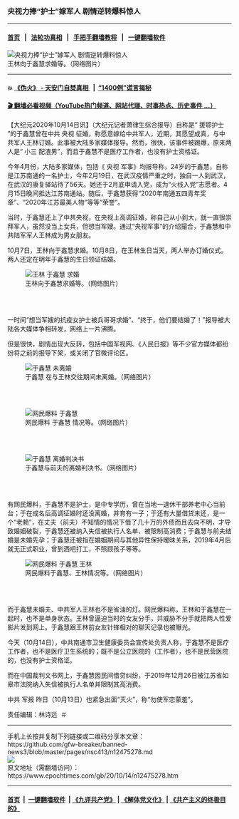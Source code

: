 ### 央视力捧“护士”嫁军人 剧情逆转爆料惊人
------------------------

#### [首页](https://github.com/gfw-breaker/banned-news3/blob/master/README.md) &nbsp;&nbsp;|&nbsp;&nbsp; [法轮功真相](https://github.com/begood0513/basic/blob/master/README.md)  &nbsp;&nbsp;|&nbsp;&nbsp; [手把手翻墙教程](https://github.com/gfw-breaker/guides/wiki)  &nbsp;&nbsp;|&nbsp;&nbsp; [一键翻墙软件](https://github.com/gfw-breaker/nogfw/blob/master/README.md)  



<div><img alt="央视力捧“护士”嫁军人 剧情逆转爆料惊人" class="attachment-djy_600_400 size-djy_600_400 wp-post-image" src="https://i.epochtimes.com/assets/uploads/2020/10/Xnip2020-10-14_20-43-35-600x400.jpg"/>
<div class="caption">
 王林向于鑫慧求婚等。（网络图片）
</div></div><hr/>

#### 💥 [《伪火》 - 天安门自焚真相 ](http://158.247.195.190:10000/videos/blog/weihuo.html)&nbsp; |&nbsp; [“1400例”谎言揭秘  ](http://158.247.195.190:10000/videos/blog/jiexi1400.html)

#### [ 🎬  翻墙必看视频（YouTube热门频道、网站代理、时事热点、历史事件 ...）](https://github.com/gfw-breaker/links/blob/master/banned.md)

<div><p>
 【大纪元2020年10月14日讯】（大纪元记者萧律生综合报导）自称是“
 <ok href="https://www.epochtimes.com/gb/tag/%E6%8F%B4%E9%84%82%E6%8A%A4%E5%A3%AB.html">
  援鄂护士
 </ok>
 ”的于鑫慧曾在中共
 <ok href="https://www.epochtimes.com/gb/tag/%E5%A4%AE%E8%A7%86.html">
  央视
 </ok>
 征婚，称愿意嫁给中共军人，近期，其愿望成真，与中共军人王林订婚。此事被大陆多家媒体报导。然而，很快，该事件被踢爆，原来两人是“
 <ok href="https://www.epochtimes.com/gb/tag/%E5%B0%8F%E4%B8%89.html">
  小三
 </ok>
 配渣男”，而且于鑫慧不是医疗工作者，也没有护士资格证。
</p>
<p>
 今年4月份，大陆多家媒体，包括《
 <ok href="https://www.epochtimes.com/gb/tag/%E5%A4%AE%E8%A7%86.html">
  央视
 </ok>
 军事》均报导称，24岁的于鑫慧，自称是江苏南通的一名护士，今年2月19日，在武汉疫情严重之时，独自一人到武汉，在武汉的康复驿站待了56天。她还于2月底申请入党，成为“火线入党”志愿者。4月15日晚间抵达江苏南通站。随后，于鑫慧获得“2020年南通五四青年奖章”、“2020年江苏最美人物”等等“荣誉”。
</p>
<p>
 当时，于鑫慧还上了中共央视，在央视上高调征婚，称自己从小到大，就一直很崇拜军人，虽然没当上女兵，但想当军嫂。通过“央视军事”的介绍撮合，于鑫慧和中共陆军军人王林成为男女朋友。
</p>
<p>
 10月7日，王林向于鑫慧求婚。10月8日，在王林生日当天，两人举办订婚仪式。两人还定在明年于鑫慧的生日领证结婚。
</p>
<figure class="wp-caption aligncenter" id="attachment_12475549" style="width: 450px">
 <ok href="https://i.epochtimes.com/assets/uploads/2020/10/Xnip2020-10-14_20-43-35.jpg">
  <img alt="王林 于鑫慧 求婚" class="wp-image-12475549 size-medium" src="https://i.epochtimes.com/assets/uploads/2020/10/Xnip2020-10-14_20-43-35-450x565.jpg"/>
 </ok>
 <br/><figcaption class="wp-caption-text">
  王林向于鑫慧求婚等。（网络图片）
 </figcaption><br/>
</figure><br/>
<p>
 一时间“想当军嫂的抗疫女护士被兵哥哥求婚”、“终于，他们要结婚了！”报导被大陆各大媒体争相转发，网络上一片沸腾。
</p>
<p>
 但是很快，剧情出现大反转，包括中国军视网、《人民日报》等不少官方媒体都纷纷将之前的报导下架，或关闭了官微评论区。
</p>
<figure class="wp-caption aligncenter" id="attachment_12475548" style="width: 326px">
 <ok href="https://i.epochtimes.com/assets/uploads/2020/10/ce9d2f0e913287d67cdc85bbe9622c25.png">
  <img alt="于鑫慧 未离婚" class="size-full wp-image-12475548" src="https://i.epochtimes.com/assets/uploads/2020/10/ce9d2f0e913287d67cdc85bbe9622c25.png"/>
 </ok>
 <br/><figcaption class="wp-caption-text">
  <ok href="https://www.epochtimes.com/gb/tag/%E4%BA%8E%E9%91%AB%E6%85%A7.html">
   于鑫慧
  </ok>
  在与王林交往期间未离婚。（网络图片）
 </figcaption><br/>
</figure><br/>
<figure class="wp-caption aligncenter" id="attachment_12475547" style="width: 598px">
 <ok href="https://i.epochtimes.com/assets/uploads/2020/10/ea5e6975ac6c23983574bcfc152246c0.png">
  <img alt="网民爆料 于鑫慧" class="size-full wp-image-12475547" src="https://i.epochtimes.com/assets/uploads/2020/10/ea5e6975ac6c23983574bcfc152246c0.png"/>
 </ok>
 <br/><figcaption class="wp-caption-text">
  网民爆料
  <ok href="https://www.epochtimes.com/gb/tag/%E4%BA%8E%E9%91%AB%E6%85%A7.html">
   于鑫慧
  </ok>
  情况等。（网络图片）
 </figcaption><br/>
</figure><br/>
<figure class="wp-caption aligncenter" id="attachment_12475546" style="width: 600px">
 <ok href="https://i.epochtimes.com/assets/uploads/2020/10/134.jpeg">
  <img alt="于鑫慧 离婚判决书" class="size-large wp-image-12475546" src="https://i.epochtimes.com/assets/uploads/2020/10/134-600x444.jpeg"/>
 </ok>
 <br/><figcaption class="wp-caption-text">
  于鑫慧与前夫的离婚判决书。（网络图片）
 </figcaption><br/>
</figure><br/>
<p>
 有网民爆料，于鑫慧不是护士，是中专学历，曾在当地一退休干部养老中心当前台；于在成名后高调征婚时还没离婚，并育有一子；于还有大量借贷未还，是一个“老赖”，在丈夫（前夫）不知情的情况下借了几十万的外债而且去向不明，才导致婚姻破裂，于鑫慧还被纳入失信被执行人名单、被限制高消费；于鑫慧与前夫结婚是未婚先孕；于鑫慧还被指在婚姻期间与其他异性保持暧昧关系，2019年4月后就无正式职业，曾到酒吧打工，不照顾孩子等等。
</p>
<figure class="wp-caption aligncenter" id="attachment_12475550" style="width: 356px">
 <ok href="https://i.epochtimes.com/assets/uploads/2020/10/Xnip2020-10-14_21-05-12.jpg">
  <img alt="网民爆料 于鑫慧 王林" class="size-full wp-image-12475550" src="https://i.epochtimes.com/assets/uploads/2020/10/Xnip2020-10-14_21-05-12.jpg"/>
 </ok>
 <br/><figcaption class="wp-caption-text">
  网民爆料于鑫慧、王林情况等。（网络图片）
 </figcaption><br/>
</figure><br/>
<p>
 而于鑫慧未婚夫、中共军人王林也不是省油的灯。网民爆料称，王林和于鑫慧在一起时，也不是单身状态。王林曾逼迫当时的女友分手，并威胁不分手就把两人性爱影片发到网上。于鑫慧跟王林前女友针锋相对的聊天记录也被曝光。
</p>
<p>
 今天（10月14日），中共南通市卫生健康委员会宣传处负责人称，于鑫慧不是医疗工作者，也不是医疗卫生系统的；既不是公立医院的（工作者），也不是民营医院的，也没有护士资格证。
</p>
<p>
 而在中国裁判文书网上，于鑫慧因民间借贷纠纷，于2019年12月26日被江苏省如皋市法院纳入失信被执行人名单并限制其高消费。
</p>
<p>
 中共
 <ok href="https://www.epochtimes.com/gb/tag/%E5%86%9B%E6%8A%A5.html">
  军报
 </ok>
 昨日（10月13日）也紧急出面“灭火”，称“勿使军恋蒙羞”。
</p>
<p>
 责任编辑：林诗远  ＃
</p>
</div>
<hr/>
手机上长按并复制下列链接或二维码分享本文章：<br/>
https://github.com/gfw-breaker/banned-news3/blob/master/pages/nsc413/n12475278.md <br/>
<a href='https://github.com/gfw-breaker/banned-news3/blob/master/pages/nsc413/n12475278.md'><img src='https://github.com/gfw-breaker/banned-news3/blob/master/pages/nsc413/n12475278.md.png'/></a> <br/>
原文地址（需翻墙访问）：https://www.epochtimes.com/gb/20/10/14/n12475278.htm


------------------------
#### [首页](https://github.com/gfw-breaker/banned-news3/blob/master/README.md) &nbsp;|&nbsp; [一键翻墙软件](https://github.com/gfw-breaker/nogfw/blob/master/README.md) &nbsp;| [《九评共产党》](https://github.com/gfw-breaker/9ping.md/blob/master/README.md#九评之一评共产党是什么) | [《解体党文化》](https://github.com/gfw-breaker/jtdwh.md/blob/master/README.md) | [《共产主义的终极目的》](https://github.com/gfw-breaker/gczydzjmd.md/blob/master/README.md)


<img src='http://gfw-breaker.win/banned-news3/pages/nsc413/n12475278.md' width='0px' height='0px'/>